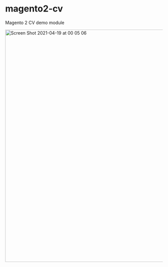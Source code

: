 # magento2-cv
Magento 2 CV demo module

<img width="742" alt="Screen Shot 2021-04-19 at 00 05 06" src="https://user-images.githubusercontent.com/17063117/115160923-5f111300-a0a3-11eb-8954-9ccd6f1ab8a3.png">
